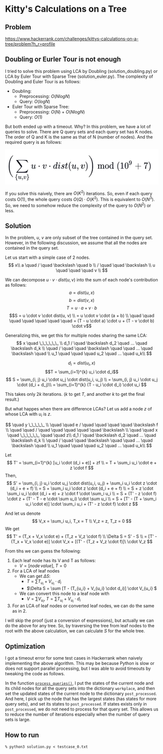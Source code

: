 # Kitty's Calculations on a Tree

## Problem
https://www.hackerrank.com/challenges/kittys-calculations-on-a-tree/problem?h_r=profile

## Doubling or Eurler Tour is not enough
I tried to solve this problem using LCA by Doubling (solution_doubling.py) or LCA by Euler Tour with Sparse Tree (solution_euler.py). The complexity of Doubling and Euler Tour is as follows:
- Doubling:
    - Preprocessing: $O(NlogN)$
    - Query: $O(logN)$
- Euler Tour with Sparse Tree:
    - Preprocessing: $O(N)$ + $O(NlogN)$
    - Query: $O(1)$

But both ended up with a timeout. Why? In this problem, we have a lot of queries to solve. There are Q query sets and each query set has K nodes. The order of Q and K is the same as that of N (number of nodes). And the required query is as follows:

![Qiita](query.webp)

If you solve this naively, there are $O(K^2)$ iterations. So, even if each query costs O(1), the whole query costs $O(Q) \cdot O(K^2)$. This is equivalent to $O(N^3)$. So, we need to somehow reduce the complexity of the query to $O(N^2)$ or less. 

## Solution
In the problem, $u$, $v$ are only subset of the tree contained in the query set. However, in the following discussion, we assume that all the nodes are contained in the query set.

Let us start with a simple case of 2 nodes.
$$
    x\\
a \quad /  \quad \backslash \quad b \\
/ \quad \quad \backslash \\
u \quad \quad \quad v \\
$$

We can decompose $u \cdot v \cdot dist(u, v)$ into the sum of each node's contribution as follows:
$$a = dist(u, x)$$
$$b = dist(v, x)$$
$$T = u \cdot a + v \cdot b$$
$$S = u \cdot v \cdot dist(u, v) \\
= u \cdot v \cdot (a + b) \\
    \quad \quad \quad \quad \quad \quad \quad = (T - u \cdot a) \cdot u + (T - v \cdot b) \cdot v$$

Generalizing this, we get this for multiple nodes sharing the same LCA:
$$
    x \quad \_\_\_\_\_\_ \\
d_1 / \quad \backslash d_2 \quad ... \quad \backslash d_k \\
\quad / \quad \quad \backslash \quad \quad ... \quad \backslash \quad \\
u_1 \quad \quad \quad u_2 \quad ... \quad u_k\\
$$

$$d_i = dist(u_i, x)$$
$$T = \sum_{i=1}^{k} u_i \cdot d_i$$
$$ S = \sum_{i, j} u_i \cdot u_j \cdot dist(u_i, u_j) \\
= \sum_{i, j} u_i \cdot u_j \cdot (d_i + d_j)\\
= \sum_{i=1}^{k} (T - u_i \cdot d_i) \cdot u_i $$


This takes only $2k$ iterations. ($k$ to get $T$, and another $k$ to get the final result.)

But what happes when there are difference LCAs? Let us add a node $z$ of whose LCA with $u_i$ is $z$.



$$
\quad y \_\_\_\_\_ \\
\quad \quad e / \quad \quad \quad \quad \backslash f \\
\quad \quad / \quad \quad \quad \quad \quad \backslash \\
\quad \quad x \quad \_\_\_\_\_\_ \quad \quad z\\
d_1 / \quad \backslash d_2 \quad ... \quad \backslash d_k \\
\quad / \quad \quad \backslash \quad \quad ... \quad \backslash \quad \\
u_1 \quad \quad \quad u_2 \quad ... \quad u_k\\
$$

Let
$$ 
T' = \sum_{i=1}^{k} [u_i \cdot (d_i + e)] + zf \\
= T + \sum_i u_i \cdot e + z \cdot f
$$
Then,
$$ S' = \sum_{i, j} u_i \cdot u_j \cdot dist(u_i, u_j) + \sum_i u_i \cdot z \cdot (d_i + e + f) \\
= S + \sum_i u_i \cdot z \cdot (d_i + e + f) \\
= S + z \cdot \sum_i u_i \cdot (d_i + e) + z \cdot f \cdot \sum_i u_i \\
= S + (T' - z \cdot f) \cdot z + (T' - T - e \cdot \sum u_i) \cdot \sum u_i \\
= S + [T' - (T + \sum_i u_i \cdot e)] \cdot \sum_i u_i + (T' - z \cdot f) \cdot z 
$$

And let us denote
$$
V_x = \sum_i u_i, T_x = T \\
V_z = z, T_z = 0
$$
We get
$$ 
T' = (T_x + V_x \cdot e) + (T_z + V_z \cdot f) \\
\Delta S = S' - S \\
= [T' - (T_x + V_x \cdot e)] \cdot V_x + [(T' - (T_z + V_z \cdot f)]\ \cdot V_z 
$$

From tihs we can guess the following:
1. Each leaf node has its V and T as follows:
    - $V = [node \, value], \; T = 0$
2. For a LCA of leaf nodes
    - We can get $\Delta S$:
        - $T = \sum T_{u_i} + V_{u_i} \cdot d_i$
        - $\Delta S = \sum [T - (T_{u_i} + V_{u_i} \cdot d_i)] \cdot V_{u_i} $
    - We can convert this node to a leaf node with
        - $V = \sum V_{u_i}, \; T = \sum T_{u_i} + V_{u_i} \cdot d_i$
3. For an LCA of leaf nodes or converted leaf nodes, we can do the same as in 2.

I will skip the proof (just a conversion of expressions), but actually we can do the above for any tree. So, by traversing the tree from leaf nodes to the root with the above calculation, we can calculate $S$ for the whole tree.

## Optimization
I got a timeout error for some test cases in Hackerrank when naively implementing the above algorithm. This may be because Python is slow or does not support parallel processing, but I was able to avoid timeouts by tweaking the code as follows.

In the function [`process_queries()`](https://github.com/tada3/hackerrank/blob/main/Kitty_Calc_Tree/python/solution.py#L57), I put the states of the current node and its child nodes for all the query sets into the dictionary `workplace`, and then set the updated states of the current node to the dictionary `post_processed`. And here, I pick up the node that has the largest states (has states for more query sets), and set its states to `post_processed`. If states exists only in `post_processed`, we do not need to process for that query set. This allows us to reduce the number of iterations especially when the number of query sets is large.

## How to run
```
% python3 solution.py < testcase_0.txt
```


